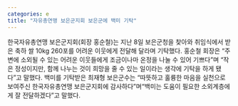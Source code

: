 ```yaml
---
categories: e
title: "자유총연맹 보은군지회 보은군에 백미 기탁"
---
```

한국자유총연맹 보은군지회(회장 홍순철)는 지난 8일 보은군청을 찾아와 취임식에서 받은 축하 쌀 10kg 260포를 어려운 이웃에게 전달해 달라며 기탁했다. 홍순철 회장은 “주변에 소외될 수 있는 어려운 이웃들에게 조금이나마 온정을 나눌 수 있어 기쁘다”며 “작은 정성이지만, 함께 나누는 것이 희망을 줄 수 있는 일이라는 생각에 기탁을 하게 됐다”고 말했다. 백미를 기탁받은 최재형 보은군수는 “따뜻하고 훌륭한 마음을 실천으로 보여주신 한국자유총연맹 보은군지회에 감사하다”며“백미는 도움이 필요한 소외계층에게 잘 전달하겠다”고 말했다.